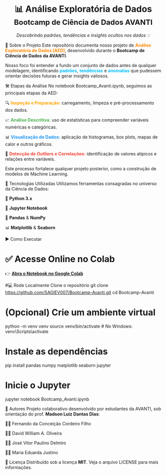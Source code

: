 <h1 align="center">📊 Análise Exploratória de Dados <small><br>Bootcamp de Ciência de Dados AVANTI</small></h1> <p align="center"> <em>Descobrindo padrões, tendências e insights ocultos nos dados 💡</em> </p>
🧠 Sobre o Projeto
Este repositório documenta nosso projeto de <strong><span style="color:#ff8800">Análise Exploratória de Dados (AED)</span></strong>, desenvolvido durante o <strong>Bootcamp de Ciência de Dados da AVANTI</strong>.

Nosso foco foi entender a fundo um conjunto de dados antes de qualquer modelagem, identificando <span style="color:#00bfff"><strong>padrões</strong></span>, <span style="color:#00bfff"><strong>tendências</strong></span> e <span style="color:#00bfff"><strong>anomalias</strong></span> que pudessem orientar decisões futuras e gerar insights valiosos.

🛠️ Etapas da Análise
No notebook Bootcamp_Avanti.ipynb, seguimos as principais etapas da AED:

🔍 <strong><span style="color:#ffa500">Inspeção e Preparação:</span></strong> carregamento, limpeza e pré-processamento dos dados.

📈 <strong><span style="color:#4caf50">Análise Descritiva:</span></strong> uso de estatísticas para compreender variáveis numéricas e categóricas.

📊 <strong><span style="color:#2196f3">Visualização de Dados:</span></strong> aplicação de histogramas, box plots, mapas de calor e outros gráficos.

🚨 <strong><span style="color:#f44336">Detecção de Outliers e Correlações:</span></strong> identificação de valores atípicos e relações entre variáveis.

Este processo fortalece qualquer projeto posterior, como a construção de modelos de Machine Learning.

🧰 Tecnologias Utilizadas
Utilizamos ferramentas consagradas no universo da Ciência de Dados:

🐍 <strong>Python 3.x</strong>

📒 <strong>Jupyter Notebook</strong>

🧮 <strong>Pandas</strong> & <strong>NumPy</strong>

📊 <strong>Matplotlib</strong> & <strong>Seaborn</strong>

▶️ Como Executar


# ✅ Acesse Online no Colab
👉 <a href="https://colab.research.google.com/drive/12l4xJ4qjSdDmx2UmUJ9unQDMjGMz0YnP"><strong>Abra o Notebook no Google Colab</strong></a>



 #💻 Rode Localmente
 Clone o repositório
git clone https://github.com/SAGIEV007/Bootcamp-Avanti.git
cd Bootcamp-Avanti

# (Opcional) Crie um ambiente virtual
python -m venv venv
source venv/bin/activate  # No Windows: venv\Scripts\activate

# Instale as dependências
pip install pandas numpy matplotlib seaborn jupyter

# Inicie o Jupyter
jupyter notebook Bootcamp_Avanti.ipynb


👥 Autores
Projeto colaborativo desenvolvido por estudantes da AVANTI, sob orientação do prof. <strong>Madson Luiz Dantas Dias</strong>:

👨‍💻 Fernando da Conceição Cordeiro Filho

👨‍💻 David William A. Oliveira

👨‍💻 José Vitor Paulino Delmiro

👩‍💻 Maria Eduarda Justino

📄 Licença
Distribuído sob a licença <strong>MIT</strong>. Veja o arquivo LICENSE para mais informações.
